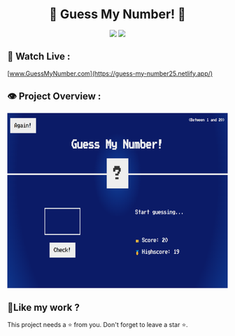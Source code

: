 <h1 align="center">💫 Guess My Number! 💫</h1>

<p align="center"><img src="https://img.shields.io/badge/Created_By-Sayantan_Bera-blue"> <img src="https://img.shields.io/badge/Using-HTML_CSS_JAVASCRIPT-red"></p>

<h2>🚀 Watch Live :</h2>

[www.GuessMyNumber.com](https://guess-my-number25.netlify.app/)

<h2>👁️ Project Overview :</h2>

<img src="./Overview/guessMyNumber.png" alt="shields" width="800" height="400&quot;/">

<h2> 💖Like my work ?</h2>

This project needs a ⭐️ from you. Don't forget to leave a star ⭐️.
